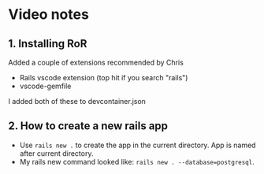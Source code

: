 # Video notes

## 1. Installing RoR

Added a couple of extensions recommended by Chris
* Rails vscode extension (top hit if you search "rails")
* vscode-gemfile

I added both of these to devcontainer.json

## 2. How to create a new rails app

* Use `rails new .` to create the app in the current directory. App is named after current directory.
* My rails new command looked like: `rails new . --database=postgresql`. 
